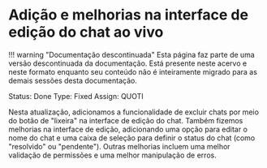 # Adição e melhorias na interface de edição do chat ao vivo

!!! warning "Documentação descontinuada"
    Esta página faz parte de uma versão descontinuada da documentação. Está presente neste acervo e neste formato enquanto seu conteúdo não é inteiramente migrado para as demais sessões desta documentação.



Status: Done
Type: Fixed
Assign: QUOTI

Nesta atualização, adicionamos a funcionalidade de excluir chats por meio do botão de "lixeira" na interface de edição do chat. Também fizemos melhorias na interface de edição, adicionando uma opção para editar o nome do chat e uma caixa de seleção para definir o status do chat (como "resolvido" ou "pendente"). Outras melhorias incluem uma melhor validação de permissões e uma melhor manipulação de erros.

